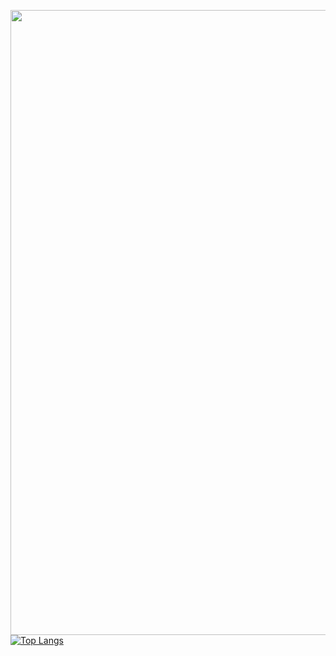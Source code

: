 
  <a href="https://github.com/fekenzofugi"><img width="1000px" src="http://github-readme-streak-stats.herokuapp.com/?user=fekenzofugi&theme=dark&date_format=M%20j%5B%2C%20Y%5D&ring=ff3068&fire=ff3068&sideNums=ff3068"></a>
[![Top Langs](https://github-readme-stats.vercel.app/api/top-langs/?username=fekenzofugi&layout=donut&theme=dark)](https://github.com/anuraghazra/github-readme-stats)
